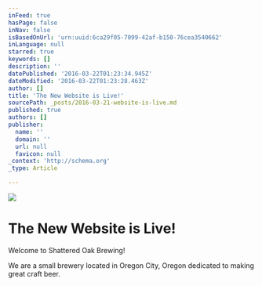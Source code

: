 ```yaml
---
inFeed: true
hasPage: false
inNav: false
isBasedOnUrl: 'urn:uuid:6ca29f05-7099-42af-b150-76cea3540662'
inLanguage: null
starred: true
keywords: []
description: ''
datePublished: '2016-03-22T01:23:34.945Z'
dateModified: '2016-03-22T01:23:28.463Z'
author: []
title: 'The New Website is Live!'
sourcePath: _posts/2016-03-21-website-is-live.md
published: true
authors: []
publisher:
  name: ''
  domain: ''
  url: null
  favicon: null
_context: 'http://schema.org'
_type: Article

---
```

![](https://s3-us-west-2.amazonaws.com/the-grid-img/p/78ca447664d714bfbe5669b934e04a0523d432f3.jpg)

# The New Website is Live!

Welcome to Shattered Oak Brewing! 

We are a small brewery located in Oregon City, Oregon dedicated to making great craft beer.